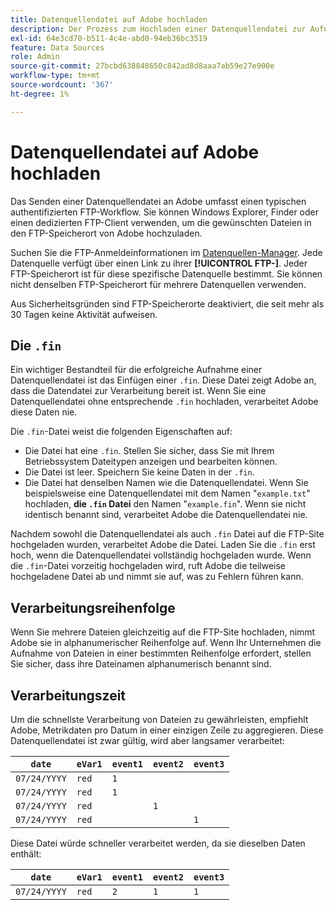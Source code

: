 ```yaml
---
title: Datenquellendatei auf Adobe hochladen
description: Der Prozess zum Hochladen einer Datenquellendatei zur Aufnahme in Adobe Analytics.
exl-id: 64e3cd70-b511-4c4e-abd0-94eb36bc3519
feature: Data Sources
role: Admin
source-git-commit: 27bcbd638848650c842ad8d8aaa7ab59e27e900e
workflow-type: tm+mt
source-wordcount: '367'
ht-degree: 1%

---
```


# Datenquellendatei auf Adobe hochladen

Das Senden einer Datenquellendatei an Adobe umfasst einen typischen authentifizierten FTP-Workflow. Sie können Windows Explorer, Finder oder einen dedizierten FTP-Client verwenden, um die gewünschten Dateien in den FTP-Speicherort von Adobe hochzuladen.

Suchen Sie die FTP-Anmeldeinformationen im [Datenquellen-Manager](manage.md). Jede Datenquelle verfügt über einen Link zu ihrer **[!UICONTROL FTP-]**. Jeder FTP-Speicherort ist für diese spezifische Datenquelle bestimmt. Sie können nicht denselben FTP-Speicherort für mehrere Datenquellen verwenden.

Aus Sicherheitsgründen sind FTP-Speicherorte deaktiviert, die seit mehr als 30 Tagen keine Aktivität aufweisen.

## Die `.fin`

Ein wichtiger Bestandteil für die erfolgreiche Aufnahme einer Datenquellendatei ist das Einfügen einer `.fin`. Diese Datei zeigt Adobe an, dass die Datendatei zur Verarbeitung bereit ist. Wenn Sie eine Datenquellendatei ohne entsprechende `.fin` hochladen, verarbeitet Adobe diese Daten nie.

Die `.fin`-Datei weist die folgenden Eigenschaften auf:

* Die Datei hat eine `.fin`. Stellen Sie sicher, dass Sie mit Ihrem Betriebssystem Dateitypen anzeigen und bearbeiten können.
* Die Datei ist leer. Speichern Sie keine Daten in der `.fin`.
* Die Datei hat denselben Namen wie die Datenquellendatei. Wenn Sie beispielsweise eine Datenquellendatei mit dem Namen &quot;`example.txt`&quot; hochladen, **die `.fin` Datei** den Namen &quot;`example.fin`&quot;. Wenn sie nicht identisch benannt sind, verarbeitet Adobe die Datenquellendatei nie.

Nachdem sowohl die Datenquellendatei als auch `.fin` Datei auf die FTP-Site hochgeladen wurden, verarbeitet Adobe die Datei. Laden Sie die `.fin` erst hoch, wenn die Datenquellendatei vollständig hochgeladen wurde. Wenn die `.fin`-Datei vorzeitig hochgeladen wird, ruft Adobe die teilweise hochgeladene Datei ab und nimmt sie auf, was zu Fehlern führen kann.

## Verarbeitungsreihenfolge

Wenn Sie mehrere Dateien gleichzeitig auf die FTP-Site hochladen, nimmt Adobe sie in alphanumerischer Reihenfolge auf. Wenn Ihr Unternehmen die Aufnahme von Dateien in einer bestimmten Reihenfolge erfordert, stellen Sie sicher, dass ihre Dateinamen alphanumerisch benannt sind.

## Verarbeitungszeit

Um die schnellste Verarbeitung von Dateien zu gewährleisten, empfiehlt Adobe, Metrikdaten pro Datum in einer einzigen Zeile zu aggregieren. Diese Datenquellendatei ist zwar gültig, wird aber langsamer verarbeitet:

| `date` | `eVar1` | `event1` | `event2` | `event3` |
| --- | --- | --- | --- | --- |
| `07/24/YYYY` | `red` | `1` | | |
| `07/24/YYYY` | `red` | `1` | | |
| `07/24/YYYY` | `red` | | `1` | |
| `07/24/YYYY` | `red` | | | `1` |

Diese Datei würde schneller verarbeitet werden, da sie dieselben Daten enthält:

| `date` | `eVar1` | `event1` | `event2` | `event3` |
| --- | --- | --- | --- | --- |
| `07/24/YYYY` | `red` | `2` | `1` | `1` |
